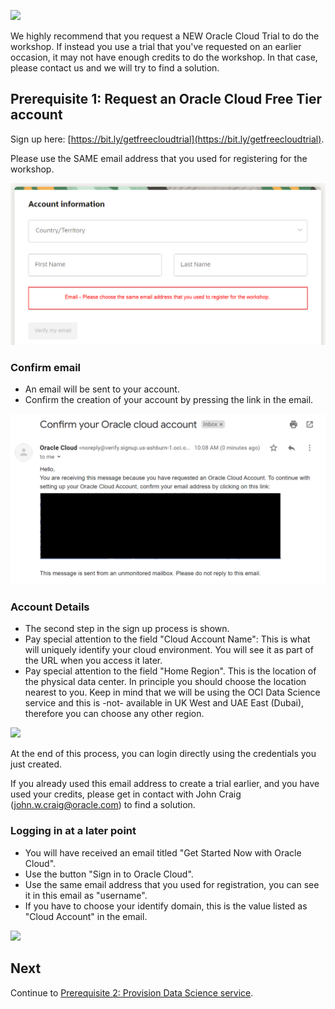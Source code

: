 ![](../commonimages/workshop_logo.png)

<!--The following explains how to request a free trial of Oracle Cloud. 
If you already have an Oracle Cloud tenancy, you may continue to [Prerequisite 2: Provision Data Science service](../prereq1/lab.md).
-->

We highly recommend that you request a NEW Oracle Cloud Trial to do the workshop. If instead you use a trial that you've requested on an earlier occasion, it may not have enough credits to do the workshop.
In that case, please contact us and we will try to find a solution.

## Prerequisite 1: Request an Oracle Cloud Free Tier account

Sign up here: [https://bit.ly/getfreecloudtrial](https://bit.ly/getfreecloudtrial). 

Please use the SAME email address that you used for registering for the workshop.

![](./images/create_cloud_trial.png)

### Confirm email
- An email will be sent to your account.
- Confirm the creation of your account by pressing the link in the email.

![](./images/confirm_email.png)

### Account Details
- The second step in the sign up process is shown.
- Pay special attention to the field "Cloud Account Name": This is what will uniquely identify your cloud environment. You will see it as part of the URL when you access it later.
- Pay special attention to the field "Home Region". This is the location of the physical data center. In principle you should choose the location nearest to you. Keep in mind that we will be using the OCI Data Science service and this is -not- available in UK West and UAE East (Dubai), therefore you can choose any other region.

![](./images/create_cloud_trial2.png)

At the end of this process, you can login directly using the credentials you just created.

If you already used this email address to create a trial earlier, and you have used your credits, please get in contact with John Craig (john.w.craig@oracle.com) to find a solution.

### Logging in at a later point
- You will have received an email titled "Get Started Now with Oracle Cloud".
- Use the button "Sign in to Oracle Cloud".
- Use the same email address that you used for registration, you can see it in this email as "username".
- If you have to choose your identify domain, this is the value listed as "Cloud Account" in the email.

![](./images/emailexample.png)

## Next

Continue to [Prerequisite 2: Provision Data Science service](../prereq2/lab.md).
